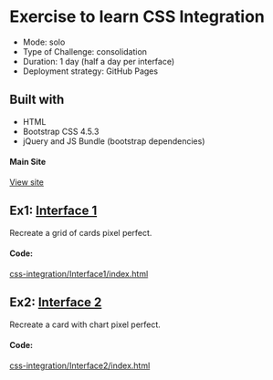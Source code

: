# Exercise to learn CSS Integration
 - Mode: solo
 - Type of Challenge: consolidation
 - Duration: 1 day (half a day per interface)
 - Deployment strategy: GitHub Pages

## Built with
- HTML
- Bootstrap CSS 4.5.3
- jQuery and JS Bundle (bootstrap dependencies)

#### Main Site

[View site](https://renv123.github.io/css-integration/)

## Ex1:  [Interface 1](https://renv123.github.io/css-integration/interface1/index.html)

Recreate a grid of cards pixel perfect.

#### Code:
[ css-integration/Interface1/index.html](https://github.com/RenV123/css-integration/blob/main/Interface1/index.html)

## Ex2: [Interface 2](https://renv123.github.io/css-integration/interface2/index.html)
Recreate a card with chart pixel perfect.

#### Code:
[css-integration/Interface2/index.html](https://github.com/RenV123/css-integration/blob/main/Interface2/index.html)


